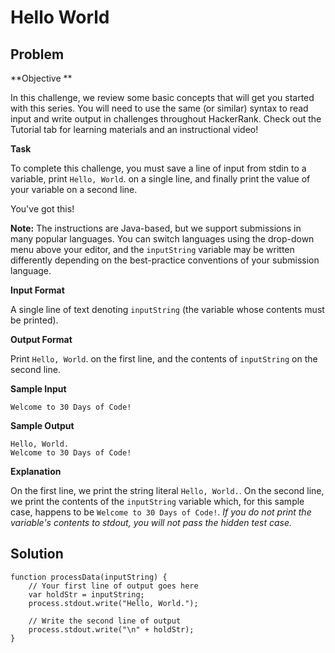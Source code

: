 # Hello World

## Problem

**Objective **

In this challenge, we review some basic concepts that will get you started with this series. You will need to use the same (or similar) syntax to read input and write output in challenges throughout HackerRank. Check out the Tutorial tab for learning materials and an instructional video!

**Task** 

To complete this challenge, you must save a line of input from stdin to a variable, print `Hello, World`. on a single line, and finally print the value of your variable on a second line.

You've got this!

**Note:** The instructions are Java-based, but we support submissions in many popular languages. You can switch languages using the drop-down menu above your editor, and the `inputString` variable may be written differently depending on the best-practice conventions of your submission language.

**Input Format**

A single line of text denoting `inputString` (the variable whose contents must be printed).

**Output Format**

Print `Hello, World`. on the first line, and the contents of `inputString` on the second line.

**Sample Input**

```
Welcome to 30 Days of Code!
```

**Sample Output**

```
Hello, World. 
Welcome to 30 Days of Code!
```

**Explanation**

On the first line, we print the string literal `Hello, World.`. On the second line, we print the contents of the `inputString` variable which, for this sample case, happens to be `Welcome to 30 Days of Code!`. *If you do not print the variable's contents to stdout, you will not pass the hidden test case.*

## Solution

```
function processData(inputString) {
    // Your first line of output goes here
    var holdStr = inputString;
    process.stdout.write("Hello, World.");
    
    // Write the second line of output
    process.stdout.write("\n" + holdStr);
} 
```